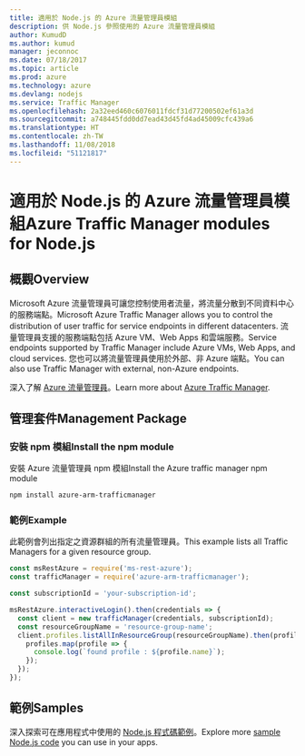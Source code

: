 ```yaml
---
title: 適用於 Node.js 的 Azure 流量管理員模組
description: 供 Node.js 參照使用的 Azure 流量管理員模組
author: KumudD
ms.author: kumud
manager: jeconnoc
ms.date: 07/18/2017
ms.topic: article
ms.prod: azure
ms.technology: azure
ms.devlang: nodejs
ms.service: Traffic Manager
ms.openlocfilehash: 2a32eed460c6076011fdcf31d77200502ef61a3d
ms.sourcegitcommit: a748445fdd0dd7ead43d45fd4ad45009cfc439a6
ms.translationtype: HT
ms.contentlocale: zh-TW
ms.lasthandoff: 11/08/2018
ms.locfileid: "51121817"
---
```

# <a name="azure-traffic-manager-modules-for-nodejs"></a><span data-ttu-id="ae447-103">適用於 Node.js 的 Azure 流量管理員模組</span><span class="sxs-lookup"><span data-stu-id="ae447-103">Azure Traffic Manager modules for Node.js</span></span>

## <a name="overview"></a><span data-ttu-id="ae447-104">概觀</span><span class="sxs-lookup"><span data-stu-id="ae447-104">Overview</span></span>

<span data-ttu-id="ae447-105">Microsoft Azure 流量管理員可讓您控制使用者流量，將流量分散到不同資料中心的服務端點。</span><span class="sxs-lookup"><span data-stu-id="ae447-105">Microsoft Azure Traffic Manager allows you to control the distribution of user traffic for service endpoints in different datacenters.</span></span> <span data-ttu-id="ae447-106">流量管理員支援的服務端點包括 Azure VM、Web Apps 和雲端服務。</span><span class="sxs-lookup"><span data-stu-id="ae447-106">Service endpoints supported by Traffic Manager include Azure VMs, Web Apps, and cloud services.</span></span> <span data-ttu-id="ae447-107">您也可以將流量管理員使用於外部、非 Azure 端點。</span><span class="sxs-lookup"><span data-stu-id="ae447-107">You can also use Traffic Manager with external, non-Azure endpoints.</span></span>

<span data-ttu-id="ae447-108">深入了解 [Azure 流量管理員](https://docs.microsoft.com/azure/traffic-manager/traffic-manager-overview)。</span><span class="sxs-lookup"><span data-stu-id="ae447-108">Learn more about [Azure Traffic Manager](https://docs.microsoft.com/azure/traffic-manager/traffic-manager-overview).</span></span>

## <a name="management-package"></a><span data-ttu-id="ae447-109">管理套件</span><span class="sxs-lookup"><span data-stu-id="ae447-109">Management Package</span></span>

### <a name="install-the-npm-module"></a><span data-ttu-id="ae447-110">安裝 npm 模組</span><span class="sxs-lookup"><span data-stu-id="ae447-110">Install the npm module</span></span>

<span data-ttu-id="ae447-111">安裝 Azure 流量管理員 npm 模組</span><span class="sxs-lookup"><span data-stu-id="ae447-111">Install the Azure traffic manager npm module</span></span>

```bash
npm install azure-arm-trafficmanager
```

### <a name="example"></a><span data-ttu-id="ae447-112">範例</span><span class="sxs-lookup"><span data-stu-id="ae447-112">Example</span></span>

<span data-ttu-id="ae447-113">此範例會列出指定之資源群組的所有流量管理員。</span><span class="sxs-lookup"><span data-stu-id="ae447-113">This example lists all Traffic Managers for a given resource group.</span></span>

```javascript
const msRestAzure = require('ms-rest-azure');
const trafficManager = require('azure-arm-trafficmanager');

const subscriptionId = 'your-subscription-id';

msRestAzure.interactiveLogin().then(credentials => {
  const client = new trafficManager(credentials, subscriptionId);
  const resourceGroupName = 'resource-group-name';
  client.profiles.listAllInResourceGroup(resourceGroupName).then(profiles => {
    profiles.map(profile => {
      console.log(`found profile : ${profile.name}`);
    });
  });
});
```

## <a name="samples"></a><span data-ttu-id="ae447-114">範例</span><span class="sxs-lookup"><span data-stu-id="ae447-114">Samples</span></span>

<span data-ttu-id="ae447-115">深入探索可在應用程式中使用的 [Node.js 程式碼範例](https://azure.microsoft.com/resources/samples/?platform=nodejs)。</span><span class="sxs-lookup"><span data-stu-id="ae447-115">Explore more [sample Node.js code](https://azure.microsoft.com/resources/samples/?platform=nodejs) you can use in your apps.</span></span>
